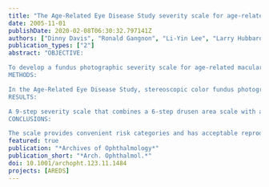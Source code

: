 ```yaml
---
title: "The Age-Related Eye Disease Study severity scale for age-related macular degeneration: AREDS Report No. 17"
date: 2005-11-01
publishDate: 2020-02-08T06:30:32.797141Z
authors: ["Dinny Davis", "Ronald Gangnon", "Li-Yin Lee", "Larry Hubbard", "Barbara Klein", "Ronald Klein", "Rick Ferris", "Susan Bressler", "Roy Milton"]
publication_types: ["2"]
abstract: "OBJECTIVE:

To develop a fundus photographic severity scale for age-related macular degeneration (AMD).
METHODS:

In the Age-Related Eye Disease Study, stereoscopic color fundus photographs were taken at baseline, at the 2-year follow-up visit, and annually thereafter. Photographs were graded for drusen characteristics (size, type, area), pigmentary abnormalities (increased pigment, depigmentation, geographic atrophy), and presence of abnormalities characteristic of neovascular AMD (retinal pigment epithelial detachment, serous or hemorrhagic sensory retinal detachment, subretinal or sub-retinal pigment epithelial hemorrhage, subretinal fibrous tissue). Advanced AMD was defined as presence of 1 or more neovascular AMD abnormalities, photocoagulation for AMD, or geographic atrophy involving the center of the macula. We explored associations among right eyes of 3212 participants between severity of drusen characteristics and pigmentary abnormalities at baseline and development of advanced AMD within 5 years of follow-up.
RESULTS:

A 9-step severity scale that combines a 6-step drusen area scale with a 5-step pigmentary abnormality scale was developed, on which the 5-year risk of advanced AMD increased progressively from less than 1% in step 1 to about 50% in step 9. Among the 334 eyes that had at least a 3-step progression on the scale between the baseline and 5-year visits, almost half showed stepwise progression through intervening severity levels at intervening visits. Replicate gradings showed agreement within 1 step on the scale in 87% of eyes.
CONCLUSIONS:

The scale provides convenient risk categories and has acceptable reproducibility. Progression along it may prove to be useful as a surrogate for progression to advanced AMD."
featured: true
publication: "*Archives of Ophthalmology*"
publication_short: "*Arch. Ophthalmol.*"
doi: 10.1001/archopht.123.11.1484
projects: [AREDS]
---
```


